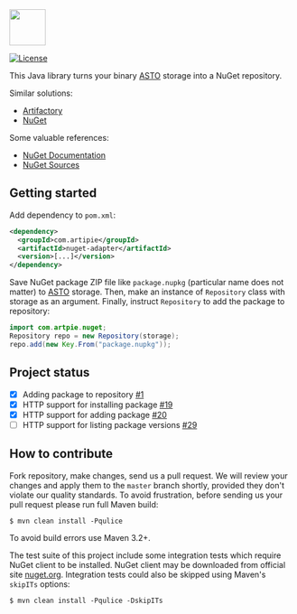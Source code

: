 <img src="https://www.artipie.com/logo.svg" width="64px" height="64px"/>

[![License](https://img.shields.io/badge/license-MIT-green.svg)](https://github.com/com.artipie/nuget-adapter/blob/master/LICENSE.txt)

This Java library turns your binary [ASTO](https://github.com/artipie/asto) 
storage into a NuGet repository.

Similar solutions:

  * [Artifactory](https://www.jfrog.com/confluence/display/RTF/NuGet+Repositories)
  * [NuGet](https://www.nuget.org/)

Some valuable references:

  * [NuGet Documentation](https://docs.microsoft.com/en-us/nuget/)
  * [NuGet Sources](https://github.com/NuGet)

## Getting started

Add dependency to `pom.xml`:

```xml
<dependency>
  <groupId>com.artipie</groupId>
  <artifactId>nuget-adapter</artifactId>
  <version>[...]</version>
</dependency>
```

Save NuGet package ZIP file like `package.nupkg` (particular name does not matter)
to [ASTO](https://github.com/artipie/asto) storage. 
Then, make an instance of `Repository` class with storage as an argument.
Finally, instruct `Repository` to add the package to repository:

```java
import com.artpie.nuget;
Repository repo = new Repository(storage);
repo.add(new Key.From("package.nupkg"));
```

## Project status

- [x] Adding package to repository [#1](https://github.com/artipie/nuget-adapter/issues/1)
- [x] HTTP support for installing package [#19](https://github.com/artipie/nuget-adapter/issues/19)
- [x] HTTP support for adding package [#20](https://github.com/artipie/nuget-adapter/issues/20)
- [ ] HTTP support for listing package versions [#29](https://github.com/artipie/nuget-adapter/issues/29)

## How to contribute

Fork repository, make changes, send us a pull request. We will review
your changes and apply them to the `master` branch shortly, provided
they don't violate our quality standards. To avoid frustration, before
sending us your pull request please run full Maven build:

```
$ mvn clean install -Pqulice
```

To avoid build errors use Maven 3.2+.

The test suite of this project include some integration tests which require NuGet client to be installed.
NuGet client may be downloaded from official site [nuget.org](https://www.nuget.org/downloads).
Integration tests could also be skipped using Maven's `skipITs` options:

```
$ mvn clean install -Pqulice -DskipITs
```
